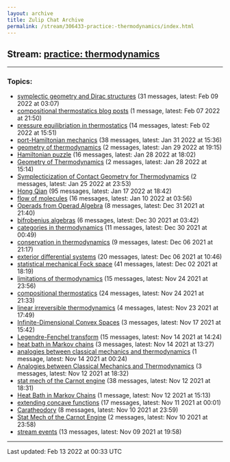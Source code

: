 ```yaml
---
layout: archive
title: Zulip Chat Archive
permalink: /stream/306433-practice:-thermodynamics/index.html
---
```


## Stream: [practice: thermodynamics](https://mattecapu.github.io/ct-zulip-archive/stream/306433-practice:-thermodynamics/index.html)
---

### Topics:

* [symplectic geometry and Dirac structures](topic/symplectic.20geometry.20and.20Dirac.20structures.html) (31 messages, latest: Feb 09 2022 at 03:07)
* [compositional thermostatics blog posts](topic/compositional.20thermostatics.20blog.20posts.html) (1 message, latest: Feb 07 2022 at 21:50)
* [pressure equilibriation in thermostatics](topic/pressure.20equilibriation.20in.20thermostatics.html) (14 messages, latest: Feb 02 2022 at 15:51)
* [port-Hamiltonian mechanics](topic/port-Hamiltonian.20mechanics.html) (38 messages, latest: Jan 31 2022 at 15:36)
* [geometry of thermodynamics](topic/geometry.20of.20thermodynamics.html) (2 messages, latest: Jan 29 2022 at 19:15)
* [Hamiltonian puzzle](topic/Hamiltonian.20puzzle.html) (16 messages, latest: Jan 28 2022 at 18:02)
* [Geometry of Thermodynamics](topic/Geometry.20of.20Thermodynamics.html) (2 messages, latest: Jan 28 2022 at 15:14)
* [Symplecticization of Contact Geometry for Thermodynamics](topic/Symplecticization.20of.20Contact.20Geometry.20for.20Thermodynamics.html) (2 messages, latest: Jan 25 2022 at 23:53)
* [Hong Qian](topic/Hong.20Qian.html) (95 messages, latest: Jan 17 2022 at 18:42)
* [flow of molecules](topic/flow.20of.20molecules.html) (16 messages, latest: Jan 10 2022 at 03:56)
* [Operads from Operad Algebra](topic/Operads.20from.20Operad.20Algebra.html) (8 messages, latest: Dec 31 2021 at 21:40)
* [bifrobenius algebras](topic/bifrobenius.20algebras.html) (6 messages, latest: Dec 30 2021 at 03:42)
* [categories in thermodynamics](topic/categories.20in.20thermodynamics.html) (11 messages, latest: Dec 30 2021 at 00:49)
* [conservation in thermodynamics](topic/conservation.20in.20thermodynamics.html) (9 messages, latest: Dec 06 2021 at 21:17)
* [exterior differential systems](topic/exterior.20differential.20systems.html) (20 messages, latest: Dec 06 2021 at 10:46)
* [statistical mechanical Fock space](topic/statistical.20mechanical.20Fock.20space.html) (41 messages, latest: Dec 02 2021 at 18:19)
* [limitations of thermodynamics](topic/limitations.20of.20thermodynamics.html) (15 messages, latest: Nov 24 2021 at 23:56)
* [compositional thermostatics](topic/compositional.20thermostatics.html) (24 messages, latest: Nov 24 2021 at 21:33)
* [linear irreversible thermodynamics](topic/linear.20irreversible.20thermodynamics.html) (4 messages, latest: Nov 23 2021 at 17:49)
* [Infinite-Dimensional Convex Spaces](topic/Infinite-Dimensional.20Convex.20Spaces.html) (3 messages, latest: Nov 17 2021 at 15:42)
* [Legendre-Fenchel transform](topic/Legendre-Fenchel.20transform.html) (15 messages, latest: Nov 14 2021 at 14:24)
* [heat bath in Markov chains](topic/heat.20bath.20in.20Markov.20chains.html) (3 messages, latest: Nov 14 2021 at 13:27)
* [analogies between classical mechanics and thermodynamics](topic/analogies.20between.20classical.20mechanics.20and.20thermodynamics.html) (1 message, latest: Nov 14 2021 at 00:24)
* [Analogies between Classical Mechanics and Thermodynamics](topic/Analogies.20between.20Classical.20Mechanics.20and.20Thermodynamics.html) (3 messages, latest: Nov 12 2021 at 18:32)
* [stat mech of the Carnot engine](topic/stat.20mech.20of.20the.20Carnot.20engine.html) (38 messages, latest: Nov 12 2021 at 18:31)
* [Heat Bath in Markov Chains](topic/Heat.20Bath.20in.20Markov.20Chains.html) (1 message, latest: Nov 12 2021 at 15:13)
* [extending concave functions](topic/extending.20concave.20functions.html) (17 messages, latest: Nov 11 2021 at 00:01)
* [Caratheodory](topic/Caratheodory.html) (8 messages, latest: Nov 10 2021 at 23:59)
* [Stat Mech of the Carnot Engine](topic/Stat.20Mech.20of.20the.20Carnot.20Engine.html) (2 messages, latest: Nov 10 2021 at 23:58)
* [stream events](topic/stream.20events.html) (13 messages, latest: Nov 09 2021 at 19:58)

<hr><p>Last updated: Feb 13 2022 at 00:33 UTC</p>